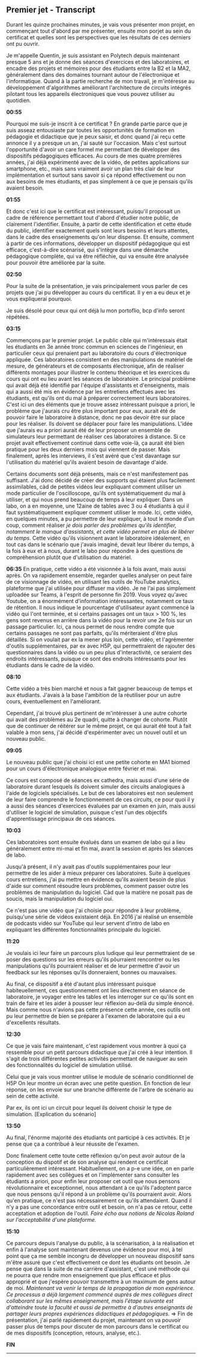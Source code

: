 
## Premier jet - Transcript

Durant les quinze prochaines minutes, je vais vous présenter mon projet, en commençant tout d'abord par me présenter, ensuite mon porjet au sein du certificat et quelles sont les perspectives que les résultats de ces derniers ont pu ouvrir.

Je m'appelle Quentin, je suis assistant en Polytech depuis maintenant presque 5 ans et je donne des séances d'exercices et des laboratoires, et encadre des projets et mémoires pour des étudiants entre la B2 et la MA2, généralement dans des domaines tournant autour de l'électronique et l'informatique.
Quand à la partie recherche de mon travail, je m'intéresse au développement d'algorithmes améliorant l'architecture de circuits intégrés pilotant tous les appareils électroniques que vous pouvez utiliser au quotidien.

**00:55**

Pourquoi me suis-je inscrit à ce certificat ?
En grande partie parce que je suis asseaz entousiaste par toutes les opportunités de formation en pédagogie et didactique que je peux saisir, et donc quand j'ai reçu cette annonce il y a presque un an, j'ai sauté sur l'occasion.
Mais c'est surtout l'opportunité d'avoir un care formel me permettant de développer des dispositifs pédagogiques efficaces.
Au cours de mes quatre premières années, j'ai déjà expérimenté avec de la vidéo, de petites applications sur smartphone, etc., mais sans vraiment avoir un plan très clair de leur implémentation et surtout sans savoir si ça répond effectivement ou non aux besoins de mes étudiants, et pas simplement à ce que je pensais qu'ils avaient besoin.

**01:55**

Et donc c'est ici que le certificat est intéressant, puisqu'il proposait un cadre de référence permettant tout d'abord d'étudier notre public, de clairement l'identifier.
Ensuite, à partir de cette identification et cette étude du public, identifier exactement quels sont leurs besoins et leurs attentes, dans le cadre des enseignements qu'on leur dispense.
Et ensuite, comment à partir de ces informations, développer un dispositif pédagogique qui est efficace, c'est-à-dire scénarisé, qui s'intègre dans une démarche pédagogique complète, qui va être réfléchie, qui va ensuite être analysée pour pouvoir être améliorée par la suite.

**02:50**

Pour la suite de la présentation, je vais principalement vous parler de ces projets que j'ai pu développer au cours du certificat. Il y en a eu deux et je vous expliquerai pourquoi.

Je suis désolé pour ceux qui ont déjà lu mon portoflio, bcp d'info seront répétées.

**03:15**

Commençons par le premier projet.
Le public cible qui m'intéressais était les étudiants en 3e année tronc commun en sciences de l'ingénieur, en particulier ceux qui prenaient part au laboratoire du cours d'électronique appliquée.
Ces laboratoires consistent en des manipulations de matériel de mesure, de générateurs et de composants électronique, afin de réaliser différents montages pour illustrer le contenu théorique et les exercices du cours qui ont eu lieu avant les séances de laboratoire.
Le principal problème qui avait déjà été identifié par l'équipe d'assistants et d'enseignents, mais qui a aussi été mis en évidence par les entretiens effectués avec les étudiants, est qu'ils ont du mal à préparer correctement leurs laboratoires.
C'est ici un des éléments que je trouve assez intéressant puisque a priori, le problème que j'aurais cru être plus important pour eux, aurait été de pouvoir faire le laboratoire à distance, donc ne pas devoir être sur place pour les réaliser. Ils doivent se déplacer pour faire les manipulations.
L'idée que j'aurais eu a priori aurait été de leur proposer un ensemble de simulateurs leur permettant de réaliser ces laboratoires à distance.
Si ce projet avait effectivement continué dans cette voie-là, ça aurait été bien pratique pour les deux derniers mois qui viennent de passer.
Mais finalement, après les interviews, il s'est avéré que c'est davantage sur l'utilisation du matériel qu'ils avaient besoin de davantage d'aide.

Certains documents sont déjà présents, mais ce n'est manifestement pas suffisant. J'ai donc décidé de créer des supports qui étaient plus facilement assimilables, càd de petites vidéos leur expliquant comment utiliser un mode particulier de l'oscilloscope, qu'ils ont systématiquement du mal à utiliser, et qui nous prend beaucoup de temps à leur expliquer.
Dans un labo, on a en moyenne, une 12aine de tables avec 3 ou 4 étudiants à qui il faut systématiquement expliquer comment utiliser le mode.
Ici, cette vidéo, en quelques minutes, a pu permettre de leur expliquer, à tout le monde d'un coup, comment réaliser *je dois parler des problèmes qu'ils identifier, notamment le manque d'assistants, et cette vidéo permet en plus de libérer du temps*.
Cette vidéo qu'ils visionnent avant le laboratoire idéalement, en tout cas dans le scénario que j'avais imaginé, devait leur libérer du temps, à la fois à eux et à nous, durant le labo pour répondre à des questions de compréhension plutôt que d'utilisation du matériel.

**06:35**
En pratique, cette vidéo a été visionnée à la fois avant, mais aussi après.
On va rapidement ensemble, regarder quelles analyser on peut faire de ce visionnage de vidéo, en utilisant les outils de YouTube analytics, plateforme que j'ai utilisée pour diffuser ma vidéo.
Je ne l'ai pas simplement uploadée sur Teams, à l'esprit de personne fin 2019.
Vous voyez qu'avec Youtube, on a énormément d'information intéressantes, notamment ce taux de rétention.
Il nous indique le pourcentage d'utilisateur ayant commencé la vidéo qui l'ont terminée, et si certains passages ont un taux > 100 %, les gens sont revenus en arrière dans la vidéo pour la revoir une 2e fois sur un passage particulier.
Ici, ça nous permet de nous rendre compte que certains passages ne sont pas parfaits, qu'ils mériteraient d'être plus détaillés. Si on voulait par ex la mener plus loin, cette vidéo, et l'agrémenter d'outils supplémentaires, par ex avec H5P, qui permettraient de rajouter des questionnaires dans la vidéo ou un peu plus d'interactivité, ce seraient des endroits intéressants, puisque ce sont des endroits intéressants pour les étudiants dans le cadre de la vidéo.

**08:10**

Cette vidéo a très bien marché et nous a fait gagner beaucoup de temps et aux étudiants.
J'avais à la base l'ambition de la réutiliser pour un autre cours, éventuellement en l'améliorant.

Cependant, j'ai trouvé plus pertinent de m'intéresser à une autre cohorte qui avait des problèmes au 2e quadri, quitte à changer de cohorte.
Plutôt que de continuer de réitérer sur le même projet, ce qui aurait été tout à fait valable à mon sens, j'ai décidé d'expérimenter avec un nouvel outil et un nouveau public.

**09:05**

Le nouveau public que j'ai choisi ici est une petite cohorte en MA1 biomed pour un cours d'électronique analogique entre février et mai.

Ce cours est composé de séances ex cathedra, mais aussi d'une série de laboratoire durant lesquels ils doivent simuler des circuits analogiques à l'aide de logiciels spécialisés.
Le but de ces laboratoires est non seulement de leur faire comprendre le fonctionnement de ces circuits, ce pour quoi il y a aussi des séances d'exercices évaluées par un examen en juin, mais aussi d'utiliser le logiciel de simulation, puisque c'est l'un des objectifs d'apprentissage principaux de ces séances.

**10:03**

Ces laboratoires sont ensuite évalués dans un examen de labo qui a lieu généralement entre mi-mai et fin mai, avant la session et après les séances de labo.

Jusqu'à présent, il n'y avait pas d'outils supplémentaires pour leur permettre de les aider à mieux préparer ces laboratoires.
Suite à quelques cours entretiens, j'ai pu mettre en évidence qu'ils avaient besoin de plus d'aide sur comment résoudre leurs problèmes, comment passer outre les problèmes de manipulation du logiciel.
Càd que la matière ne posait pas de soucis, mais la manipulation du logiciel oui.

Ce n'est pas une vidéo que j'ai choisie pour répondre à leur problème, puisqu'une série de vidéos existaient déjà.
En 2016 j'ai réalisé un ensemble de podcasts vidéo sur YouTube qui leur servent d'intro de labo en expliquant les différentes fonctionnalités principale du logiciel.

**11:20**

Je voulais ici leur faire un parcours plus ludique qui leur permettraient de se poser des questions sur les erreurs qu'ils pôurraient rencontrer ou les manipulations qu'ils pourraient réaliser et de leur permettre d'avoir un feedback sur les réponses qu'ils donneraient, bonnes ou mauvaises.

Au final, ce dispositif a été d'autant plus intéressant puisque habiteuellement, ces questionnement ont lieu directement en séance de laboratoire, je voyager entre les tables et les interroger sur ce qu'ils sont en train de faire et les aider à pousser leur réflexion au-delà du simple énoncé.
Mais comme nous n'avions pas cette présence cette année, ces outils ont pu leur permettre de bien se préparer à l'examen de laboratoire qui a eu d'excellents résultats. 

**12:30**

Ce que je vais faire maintenant, c'est rapidement vous montrer à quoi ça ressemble pour un petit parcours didactique que j'ai créé à leur intention.
Il s'agit de trois différentes petites activités permettant de naviguer au sein des fonctionnalités du logiciel de simulation utilisé.

Celui que je vais vous montrer utilise le module de scénario conditionnel de H5P
On leur montre un écran avec une petite question. En fonction de leur réponse, on les envoie sur une branche différente de l'arbre de scénario au sein de cette activité.

Par ex, ils ont ici un circuit pour lequel ils doivent choisir le type de simulation.
[Explication du scénario]

**13:50**

Au final, l'énorme majorité des étudiants ont participé à ces activités.
Et je pense que ça a contribué à leur réussite de l'examen.

Donc finalement cette toute cette réflexion qu'on peut avoir autour de la conception du dispotif et de son analyse qui rendent ce certificat particulièrement intéressant.
Habituellement, on a p-e une idée, on en parle rapidement avec ses collègues et on l'implémenter sans consulter les étudiants a priori, pour enfin leur proposer cet outil que nous pensons révolutionnaire et exceptionnel, nous attendant à ce qu'ils l'adoptent parce que nous pensons qu'il répond à un problème qu'ils pourraient avoir.
Alors qu'en pratique, ce n'est pas nécessairement ce qu'ils attendaient.
Quand il n'y a pas une concordance entre outil et besoin, on n'a pas ce retour, cette acceptation et adoption de l'outil.
*Faire écho aux notions de Nicolas Roland sur l'acceptabilité d'une plateforme.*

**15:10**

Ce parcours depuis l'analyse du public, à la scénarisation, à la réalisation et enfin à l'analyse sont maintenant devenus une évidence pour moi, à tel point que ça me semble incongru de développer un nouveau dispositif sans m'être assuré que c'est effectivement ce dont les étudiants ont besoin.
Je pense que dans la suite de ma carrière d'assistant, c'est uné méthode qui ne pourra que rendre mon enseignement que plus efficace et plus approprié et que j'espère pouvoir transmettre à un maximum de gens autour de moi.
*Maintenant va venir le temps de la propagation de mon expérience. Ce processus a déjà largement commencé auprès de mes collègues direct collaborant sur les mêmes enseignement, mais l'étape suivante est d'atteindre toute la faculté et aussi de permettre à d'autres enseignants de partager leurs propres expériences didactiques et pédagogiques.*
=> Fin de présentation, j'ai parlé rapidement du projet, maintenant on va pouvoir passer plus de temps pour discuter de mon parcours dans le certificat ou de mes dispositifs (conception, retours, analyse, etc.).

**FIN**

-----